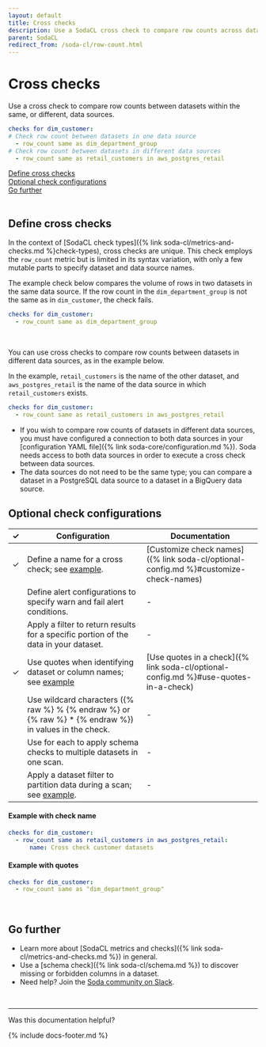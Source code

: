 ```yaml
---
layout: default
title: Cross checks
description: Use a SodaCL cross check to compare row counts across datasets in the same, or different, data sources.
parent: SodaCL
redirect_from: /soda-cl/row-count.html
---
```


# Cross checks 

Use a cross check to compare row counts between datasets within the same, or different, data sources.

```yaml
checks for dim_customer:
# Check row count between datasets in one data source
  - row_count same as dim_department_group
# Check row count between datasets in different data sources
  - row_count same as retail_customers in aws_postgres_retail
```

[Define cross checks](#define-cross-checks) <br />
[Optional check configurations](#optional-check-configurations)<br />
[Go further](#go-further)<br />
<br />


## Define cross checks

In the context of [SodaCL check types]({% link soda-cl/metrics-and-checks.md %}check-types), cross checks are unique. This check employs the `row_count` metric but is limited in its syntax variation, with only a few mutable parts to specify dataset and data source names.

The example check below compares the volume of rows in two datasets in the same data source. If the row count in the `dim_department_group` is not the same as in `dim_customer`, the check fails.

```yaml
checks for dim_customer:
  - row_count same as dim_department_group
```

<br />

You can use cross checks to compare row counts between datasets in different data sources, as in the example below. 

In the example, `retail_customers` is the name of the other dataset, and `aws_postgres_retail` is the name of the data source in which `retail_customers` exists.

```yaml
checks for dim_customer:
  - row_count same as retail_customers in aws_postgres_retail
```

* If you wish to compare row counts of datasets in different data sources, you must have configured a connection to both data sources in your [configuration YAML file]({% link soda-core/configuration.md %}). Soda needs access to both data sources in order to execute a cross check between data sources. 
* The data sources do not need to be the same type; you can compare a dataset in a PostgreSQL data source to a dataset in a BigQuery data source.

## Optional check configurations

| ✓ | Configuration | Documentation |
| :-: | ------------|---------------|
| ✓ | Define a name for a cross check; see [example](#example-with-check-name). |  [Customize check names]({% link soda-cl/optional-config.md %}#customize-check-names) |
|   | Define alert configurations to specify warn and fail alert conditions. | - |
|   | Apply a filter to return results for a specific portion of the data in your dataset.| - | 
| ✓ | Use quotes when identifying dataset or column names; see [example](#example-with-quotes) | [Use quotes in a check]({% link soda-cl/optional-config.md %}#use-quotes-in-a-check) |
|   | Use wildcard characters ({% raw %} % {% endraw %} or {% raw %} * {% endraw %}) in values in the check. | - |
|   | Use for each to apply schema checks to multiple datasets in one scan. | - |
|   | Apply a dataset filter to partition data during a scan; see [example](#example-with-dataset-filter). | - |

#### Example with check name 

```yaml
checks for dim_customer:
  - row_count same as retail_customers in aws_postgres_retail:
      name: Cross check customer datasets
```

#### Example with quotes

```yaml
checks for dim_customer:
  - row_count same as "dim_department_group"
```

<br />



<!--
## Cross table row count checks with filters

(Coming soon)

TODO Consider if we should push it to the user to define the right variables and avoid clashes between the variable names when comparing?

Check if the row count of a table is the same as another table in the same data source
```yaml
checks for CUSTOMERS [daily_date]:
  - row_count same as RAW_CUSTOMERS [daily_timestamp]
```

where in the same or another file:

```yaml
filter CUSTOMERS [daily_date]:
  where: date = DATE '${date}'

filter RAW_CUSTOMERS [daily_timestamp]:
  where: TIMESTAMP '${ts_start}' <= "ts" AND "ts" < TIMESTAMP '${ts_end}'
```

Row count comparison with table filter also works cross data source.
-->

## Go further

* Learn more about [SodaCL metrics and checks]({% link soda-cl/metrics-and-checks.md %}) in general.
* Use a [schema check]({% link soda-cl/schema.md %}) to discover missing or forbidden columns in a dataset.
* Need help? Join the <a href="http://community.soda.io/slack" target="_blank"> Soda community on Slack</a>.
<br />

---

Was this documentation helpful?

<!-- LikeBtn.com BEGIN -->
<span class="likebtn-wrapper" data-theme="tick" data-i18n_like="Yes" data-ef_voting="grow" data-show_dislike_label="true" data-counter_zero_show="true" data-i18n_dislike="No"></span>
<script>(function(d,e,s){if(d.getElementById("likebtn_wjs"))return;a=d.createElement(e);m=d.getElementsByTagName(e)[0];a.async=1;a.id="likebtn_wjs";a.src=s;m.parentNode.insertBefore(a, m)})(document,"script","//w.likebtn.com/js/w/widget.js");</script>
<!-- LikeBtn.com END -->

{% include docs-footer.md %}
